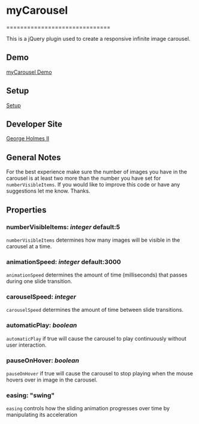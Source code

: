 # myCarousel
==============================

This is a jQuery plugin used to create a responsive infinite image carousel.

## Demo
[myCarousel Demo](http://georgeholmesii.com/myCarousel-demo)

## Setup
[Setup](https://github.com/gholme4/mycarousel-responsive-carousel/wiki/Setup)

## Developer Site
[George Holmes II](http://georgeholmesii.com/)

## General Notes
For the best experience make sure the number of images you have in the carousel is at least two more than the number you have set for `numberVisibleItems`. If you would like to improve this code or have any suggestions let me know. Thanks.

## Properties

### numberVisibleItems: *integer* default:5
`numberVisibleItems` determines how many images will be visible in the carousel at a time.

### animationSpeed: *integer* default:3000
`animationSpeed` determines the amount of time (milliseconds) that passes during one slide transition.

### carouselSpeed: *integer*
`carouselSpeed` determines the amount of time between slide transitions.

### automaticPlay: *boolean*
`automaticPlay` if true will cause the carousel to play continuously without user interaction.

### pauseOnHover: *boolean*
`pauseOnHover` if true will cause the carousel to stop playing when the mouse hovers over in image in the carousel.

### easing: "swing"
`easing` controls how the sliding animation progresses over time by manipulating its acceleration

